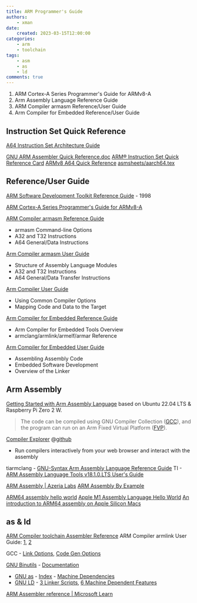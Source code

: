 ```yaml
---
title: ARM Programmer's Guide
authors:
    - xman
date:
    created: 2023-03-15T12:00:00
categories:
    - arm
    - toolchain
tags:
    - asm
    - as
    - ld
comments: true
---
```


1. ARM Cortex-A Series Programmer's Guide for ARMv8-A
2. Arm Assembly Language Reference Guide
3. ARM Compiler armasm Reference/User Guide
4. Arm Compiler for Embedded Reference/User Guide

<!-- more -->

## Instruction Set Quick Reference

[A64 Instruction Set Architecture Guide](https://developer.arm.com/documentation/102374/latest/)

[GNU ARM Assembler Quick Reference.doc](https://www.ic.unicamp.br/~celio/mc404-2014/docs/gnu-arm-directives.pdf)
[ARM® Instruction Set Quick Reference Card](https://pages.cs.wisc.edu/~markhill/restricted/arm_isa_quick_reference.pdf)
[ARMv8 A64 Quick Reference](https://courses.cs.washington.edu/courses/cse469/19wi/arm64.pdf)
[asmsheets/aarch64.tex](https://github.com/flynd/asmsheets/blob/master/aarch64.tex)

## Reference/User Guide

[ARM Software Development Toolkit Reference Guide](https://developer.arm.com/documentation/dui0041/latest) - 1998

[ARM Cortex-A Series Programmer's Guide for ARMv8-A](https://developer.arm.com/documentation/den0024/latest)

[ARM Compiler armasm Reference Guide](https://developer.arm.com/documentation/dui0802/latest)

- armasm Command-line Options
- A32 and T32 Instructions
- A64 General/Data Instructions

[Arm Compiler armasm User Guide](https://developer.arm.com/documentation/dui0801/latest)

- Structure of Assembly Language Modules
- A32 and T32 Instructions
- A64 General/Data Transfer Instructions

[Arm Compiler User Guide](https://developer.arm.com/documentation/DUI1093/e)

- Using Common Compiler Options
- Mapping Code and Data to the Target

[Arm Compiler for Embedded Reference Guide](https://developer.arm.com/documentation/101754/0622)

- Arm Compiler for Embedded Tools Overview
- armclang/armlink/armelf/armar Reference

[Arm Compiler for Embedded User Guide](https://developer.arm.com/documentation/100748/0622?lang=en)

- Assembling Assembly Code
- Embedded Software Development
- Overview of the Linker

## Arm Assembly

[Getting Started with Arm Assembly Language](https://developer.arm.com/documentation/107829/0200) based on Ubuntu 22.04 LTS & Raspberry Pi Zero 2 W.

> The code can be compiled using GNU Compiler Collection ([GCC](https://gcc.gnu.org/)), and the program can run on an Arm Fixed Virtual Platform ([FVP](https://developer.arm.com/Tools%20and%20Software/Fixed%20Virtual%20Platforms)).

[Compiler Explorer](https://gcc.godbolt.org/) @[github](https://github.com/compiler-explorer/compiler-explorer)

- Run compilers interactively from your web browser and interact with the assembly

tiarmclang - [GNU-Syntax Arm Assembly Language Reference Guide](https://software-dl.ti.com/codegen/docs/tiarmclang/compiler_tools_user_guide/gnu_syntax_arm_asm_language/index.html)
TI - [ARM Assembly Language Tools v18.1.0.LTS User's Guide](https://downloads.ti.com/docs/esd/SPNU118U/)

[ARM Assembly | Azeria Labs](https://azeria-labs.com/writing-arm-assembly-part-1/)
[ARM Assembly By Example](https://armasm.com/)

[ARM64 assembly hello world](http://main.lv/writeup/arm64_assembly_hello_world.md)
[Apple M1 Assembly Language Hello World](https://smist08.wordpress.com/2021/01/08/apple-m1-assembly-language-hello-world/)
[An introduction to ARM64 assembly on Apple Silicon Macs](https://github.com/below/HelloSilicon)

## as & ld

[ARM Compiler toolchain Assembler Reference](https://developer.arm.com/documentation/dui0489/latest)
ARM Compiler armlink User Guide: [1](https://developer.arm.com/documentation/dui0474/latest), [2](https://developer.arm.com/documentation/dui0803/latest)

GCC - [Link Options](https://gcc.gnu.org/onlinedocs/gcc/Link-Options.html), [Code Gen Options](https://gcc.gnu.org/onlinedocs/gcc/Code-Gen-Options.html)

[GNU Binutils](https://www.gnu.org/software/binutils/) - [Documentation](https://sourceware.org/binutils/docs/)

- [GNU as](https://sourceware.org/binutils/docs/as/index.html) - [Index](https://sourceware.org/binutils/docs/as/AS-Index.html) - [Machine Dependencies](https://sourceware.org/binutils/docs/as/Machine-Dependencies.html)
- [GNU LD](https://sourceware.org/binutils/docs/ld/index.html) - [3 Linker Scripts](https://sourceware.org/binutils/docs/ld/Scripts.html), [6 Machine Dependent Features](https://sourceware.org/binutils/docs/ld/Machine-Dependent.html)

[ARM Assembler reference | Microsoft Learn](https://learn.microsoft.com/en-us/cpp/assembler/arm/arm-assembler-reference?view=msvc-170)
